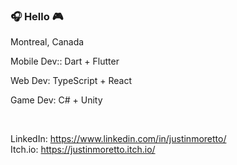 ### 🎧 Hello 🎮

Montreal, Canada

Mobile Dev::
Dart + Flutter

Web Dev:
TypeScript + React

Game Dev:
C# + Unity

<br>

LinkedIn: https://www.linkedin.com/in/justinmoretto/
<br> 
Itch.io: https://justinmoretto.itch.io/

